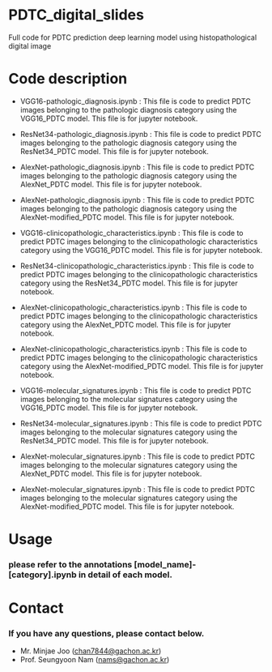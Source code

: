 # PDTC_digital_slides
Full code for PDTC prediction deep learning model using histopathological digital image

# Code description
- VGG16-pathologic_diagnosis.ipynb : This file is code to predict PDTC images belonging to the pathologic diagnosis category using the VGG16_PDTC model. This file is for jupyter notebook.
- ResNet34-pathologic_diagnosis.ipynb : This file is code to predict PDTC images belonging to the pathologic diagnosis category using the ResNet34_PDTC model. This file is for jupyter notebook.
- AlexNet-pathologic_diagnosis.ipynb : This file is code to predict PDTC images belonging to the pathologic diagnosis category using the AlexNet_PDTC model. This file is for jupyter notebook.
- AlexNet-pathologic_diagnosis.ipynb : This file is code to predict PDTC images belonging to the pathologic diagnosis category using the AlexNet-modified_PDTC model. This file is for jupyter notebook.

- VGG16-clinicopathologic_characteristics.ipynb : This file is code to predict PDTC images belonging to the clinicopathologic characteristics category using the VGG16_PDTC model. This file is for jupyter notebook.
- ResNet34-clinicopathologic_characteristics.ipynb : This file is code to predict PDTC images belonging to the clinicopathologic characteristics category using the ResNet34_PDTC model. This file is for jupyter notebook.
- AlexNet-clinicopathologic_characteristics.ipynb : This file is code to predict PDTC images belonging to the clinicopathologic characteristics category using the AlexNet_PDTC model. This file is for jupyter notebook.
- AlexNet-clinicopathologic_characteristics.ipynb : This file is code to predict PDTC images belonging to the clinicopathologic characteristics category using the AlexNet-modified_PDTC model. This file is for jupyter notebook.

- VGG16-molecular_signatures.ipynb : This file is code to predict PDTC images belonging to the molecular signatures category using the VGG16_PDTC model. This file is for jupyter notebook.
- ResNet34-molecular_signatures.ipynb : This file is code to predict PDTC images belonging to the molecular signatures category using the ResNet34_PDTC model. This file is for jupyter notebook.
- AlexNet-molecular_signatures.ipynb : This file is code to predict PDTC images belonging to the molecular signatures category using the AlexNet_PDTC model. This file is for jupyter notebook.
- AlexNet-molecular_signatures.ipynb : This file is code to predict PDTC images belonging to the molecular signatures category using the AlexNet-modified_PDTC model. This file is for jupyter notebook.

# Usage
### please refer to the annotations [model_name]-[category].ipynb in detail of each model.

# Contact
### If you have any questions, please contact below.
- Mr. Minjae Joo (chan7844@gachon.ac.kr)
- Prof. Seungyoon Nam (nams@gachon.ac.kr)
